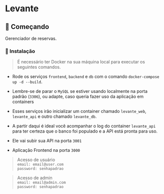 # Levante

## 🚀 Começando

Gerenciador de reservas.

### 🔧 Instalação

> É necessário ter Docker na sua máquina local para executar os seguintes comandos.

- Rode os serviços `frontend`, `backend` e `db` com o comando `docker-compose up -d --build`.
- Lembre-se de parar o `MySQL` se estiver usando localmente na porta padrão (`3306`), ou adapte, caso queria fazer uso da aplicação em containers
- Esses serviços irão inicializar um container chamado `levante_web`, `levante_api` e outro chamado `levante_db`.
- A partir daqui é ideal você acompanhar o log do container `levante_api` para ter certeza que o banco foi populado e a API está pronta para uso.

- Ele vai subir sua API na porta `3001`
- Aplicação Frontend na porta `3000`

> Acesso de usuário <br/>
`email: email@user.com` <br/>
`password: senhapadrao`

> Acesso de admin <br/>
`email: email@admin.com` <br/>
`password: senhapadrao`


